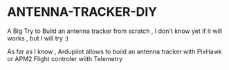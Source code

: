 # ANTENNA-TRACKER-DIY
A Big Try to Build an antenna tracker from scratch , I don't know yet if it will works , but I will try  :)


As far as I know , Ardupilot allows to build an antenna tracker with PixHawk or APM2 Flight controler wiith Telemetry
